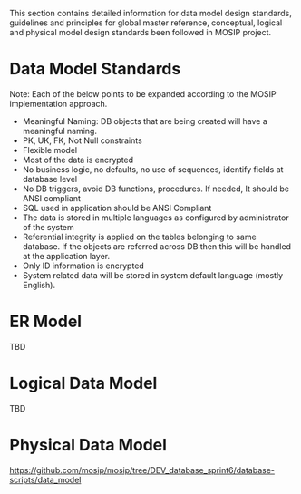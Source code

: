 This section contains detailed information for data model design standards, guidelines and principles for global master reference, conceptual, logical and physical model design standards been followed in MOSIP project.

# Data Model Standards

Note: Each of the below points to be expanded according to the MOSIP implementation approach.
* Meaningful Naming: DB objects that are being created will have a meaningful naming.
* PK, UK, FK, Not Null constraints
* Flexible model
* Most of the data is encrypted
* No business logic, no defaults, no use of sequences, identify fields at database level
* No DB triggers, avoid DB functions, procedures. If needed, It should be ANSI compliant
* SQL used in application should be ANSI Compliant 
* The data is stored in multiple languages as configured by administrator of the system
* Referential integrity is applied on the tables belonging to same database. If the objects are referred across DB then this will be handled at the application layer.
* Only ID information is encrypted
* System related data will be stored in system default language (mostly English).

# ER Model

TBD

# Logical Data Model

TBD

# Physical Data Model

https://github.com/mosip/mosip/tree/DEV_database_sprint6/database-scripts/data_model 


